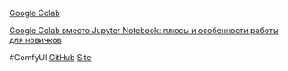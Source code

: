 [Google Colab](https://colab.research.google.com/)

[Google Colab вместо Jupyter Notebook: плюсы и особенности работы для новичков](https://habr.com/ru/companies/yandex_praktikum/articles/825754/)

#ComfyUI [GitHub](https://github.com/comfyanonymous/ComfyUI) [Site](https://www.comfy.org/)

 